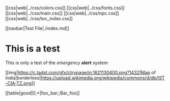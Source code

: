 
[[css|web|../css/colors.css]]
[[css|web|../css/fonts.css]]
[[css|web|../css/main.css]]
[[css|web|../css/npc.css]]
[[css|web|../css/toc_index.css]]

[[navbar|Test File|./index.md]]

# This is a test

This is only a test of the *emergency* **alert** system

[[img|https://c.tadst.com/gfx/ctrypage/in.1621130400.png?1432|Map of India|borderless|https://upload.wikimedia.org/wikipedia/commons/d/db/IST-CIA-TZ.png]]


[[table|good|0,*|foo,,bar;;Bar,,foo]]
